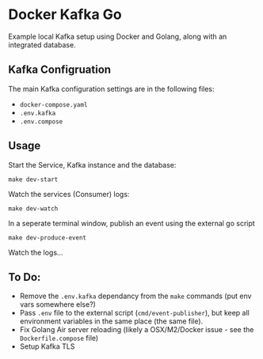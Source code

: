 # Docker Kafka Go
Example local Kafka setup using Docker and Golang, along with an integrated database.


## Kafka Configruation
The main Kafka configuration settings are in the following files:
- `docker-compose.yaml`
- `.env.kafka`
- `.env.compose`


## Usage
Start the Service, Kafka instance and the database:
```
make dev-start
```

Watch the services (Consumer) logs:
```
make dev-watch
```

In a seperate terminal window, publish an event using the external go script
```
make dev-produce-event
```

Watch the logs...




## To Do:
- Remove the `.env.kafka` dependancy from the `make` commands (put env vars somewhere else?)
- Pass `.env` file to the external script (`cmd/event-publisher`), but keep all environment variables in the same place (the same file).
- Fix Golang Air server reloading (likely a OSX/M2/Docker issue - see the `Dockerfile.compose` file)
- Setup Kafka TLS